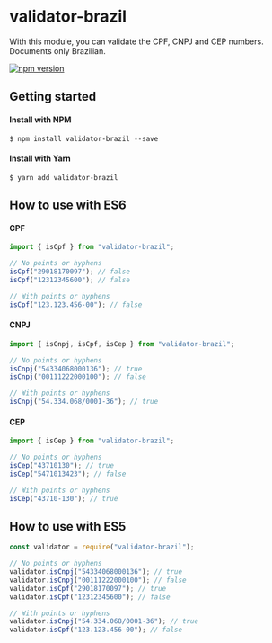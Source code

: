 # validator-brazil

With this module, you can validate the CPF, CNPJ and CEP numbers. Documents only Brazilian.

[![npm version](https://badge.fury.io/js/validator-brazil.svg)](https://badge.fury.io/js/validator-brazil)

## Getting started

#### Install with NPM

```
$ npm install validator-brazil --save
```

#### Install with Yarn

```
$ yarn add validator-brazil
```

## How to use with ES6

#### CPF

```js
import { isCpf } from "validator-brazil";

// No points or hyphens
isCpf("29018170097"); // false
isCpf("12312345600"); // false

// With points or hyphens
isCpf("123.123.456-00"); // false
```

#### CNPJ

```js
import { isCnpj, isCpf, isCep } from "validator-brazil";

// No points or hyphens
isCnpj("54334068000136"); // true
isCnpj("00111222000100"); // false

// With points or hyphens
isCnpj("54.334.068/0001-36"); // true
```

#### CEP

```js
import { isCep } from "validator-brazil";

// No points or hyphens
isCep("43710130"); // true
isCep("5471013423"); // false

// With points or hyphens
isCep("43710-130"); // true
```

## How to use with ES5

```js
const validator = require("validator-brazil");

// No points or hyphens
validator.isCnpj("54334068000136"); // true
validator.isCnpj("00111222000100"); // false
validator.isCpf("29018170097"); // true
validator.isCpf("12312345600"); // false

// With points or hyphens
validator.isCnpj("54.334.068/0001-36"); // true
validator.isCpf("123.123.456-00"); // false
```
